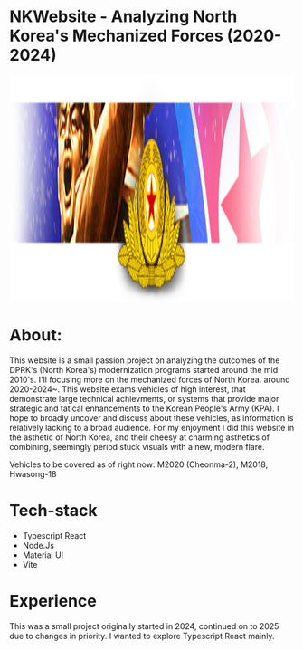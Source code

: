# NKWebsite - Analyzing North Korea's Mechanized Forces (2020-2024)
<p align="center">
    <img width="800" height="400" src="/NKProject/src/Pages/NavBar/image/nkbanner5.png" alt="title">
</p>

# About:
This website is a small passion project on analyzing the outcomes of the DPRK's (North Korea's) modernization programs started around the mid 2010's. I'll focusing more on the mechanized forces of North Korea. 
around 2020-2024~. 
This website exams vehicles of high interest, that demonstrate large technical achievments, or systems that provide major strategic and tatical enhancements to the Korean People's Army (KPA).
I hope to broadly uncover and discuss about these vehicles, as information is relatively lacking to a broad audience. For my enjoyment I did this website in the asthetic of North Korea, and their cheesy at charming asthetics of combining, seemingly period stuck visuals with a new, modern flare. 

Vehicles to be covered as of right now: 
M2020 (Cheonma-2), M2018, Hwasong-18

# Tech-stack
- Typescript React
- Node.Js
- Material UI
- Vite 

# Experience
This was a small project originally started in 2024, continued on to 2025 due to changes in priority. I wanted to explore Typescript React mainly. 
